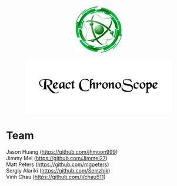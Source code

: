 <p align="center">
<img src="/src/assets/ChronoScope.png" width="25%" height="30%">
<p>
<p align="center">
<img src="/src/assets/ChronoScopeTitle.png">
</p>


# Team

Jason Huang (https://github.com/jhmoon999)<br/>
Jimmy Mei (https://github.com/Jimmei27)<br/>
Matt Peters (https://github.com/mgpeters)<br/>
Sergiy Alariki (https://github.com/Serrzhik)<br/>
Vinh Chau (https://github.com/Vchau511)